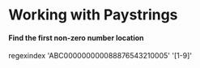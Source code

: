 # Working with Paystrings

#### Find the first non-zero number location
regexindex  'ABC000000000088876543210005' '[1-9]'
